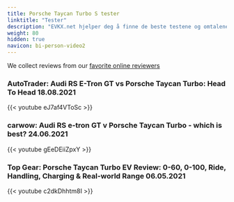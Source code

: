 ```yaml
---
title: Porsche Taycan Turbo S tester
linktitle: "Tester"
description: "EVKX.net hjelper deg å finne de beste testene og omtalene av denne modellen. "
weight: 80
hidden: true
navicon: bi-person-video2
---
```

We collect reviews from our [favorite online reviewers](/guides/evreviewers/)

### AutoTrader: Audi RS E-Tron GT vs Porsche Taycan Turbo: Head To Head 18.08.2021

{{< youtube eJ7af4VToSc >}}

### carwow: Audi RS e-tron GT v Porsche Taycan Turbo - which is best? 24.06.2021

{{< youtube gEeDEiiZpxY >}}

### Top Gear: Porsche Taycan Turbo EV Review: 0-60, 0-100, Ride, Handling, Charging & Real-world Range 06.05.2021

{{< youtube c2dkDhhtm8I >}}

